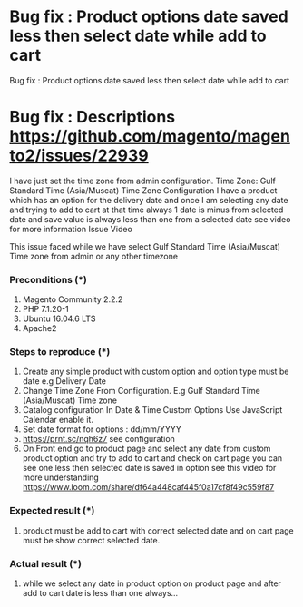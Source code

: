 # Bug fix : Product options date saved less then select date while add to cart
Bug fix : Product options date saved less then select date while add to cart

# Bug fix : Descriptions https://github.com/magento/magento2/issues/22939 
I have just set the time zone from admin configuration.
Time Zone: Gulf Standard Time (Asia/Muscat) Time Zone Configuration
I have a product which has an option for the delivery date and once I am selecting any date and trying to add to cart at that time always 1 date is minus from selected date and save value is always less than one from a selected date see video for more information Issue Video

This issue faced while we have select Gulf Standard Time (Asia/Muscat) Time zone from admin or any other timezone 
### Preconditions (*)
1. Magento Community 2.2.2 
2. PHP 7.1.20-1
3. Ubuntu 16.04.6 LTS
4. Apache2

### Steps to reproduce (*)
1. Create any simple product with custom option and option type must be date e.g Delivery Date 
2. Change Time Zone From Configuration. E.g Gulf Standard Time (Asia/Muscat) Time zone 
3. Catalog configuration In Date & Time Custom Options Use JavaScript Calendar enable it.
4. Set date format for options : dd/mm/YYYY 
5. https://prnt.sc/nqh6z7 see configuration 
5.  On Front end go to product page and select any date from custom product option and try to add to cart and check on cart page you can see one less then selected date is saved in option see this video for more understanding https://www.loom.com/share/df64a448caf445f0a17cf8f49c559f87 

### Expected result (*)
1.  product must be add to cart with correct selected date and on cart page must be show correct selected date.

### Actual result (*)
1.  while we select any date in product option on product page and after add to cart date is less than one always... 
